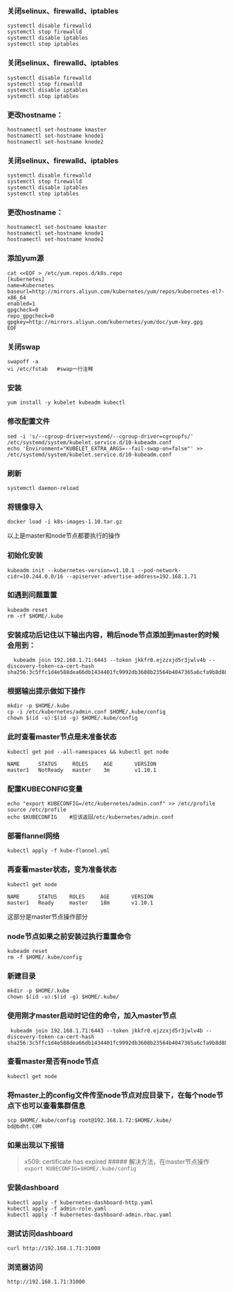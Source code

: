 ### 关闭selinux、firewalld、iptables
```
systemctl disable firewalld
systemctl stop firewalld
systemctl disable iptables
systemctl stop iptables
```

### 关闭selinux、firewalld、iptables
```
systemctl disable firewalld
systemctl stop firewalld
systemctl disable iptables
systemctl stop iptables
```

### 更改hostname：
```
hostnamectl set-hostname kmaster
hostnamectl set-hostname knode1
hostnamectl set-hostname knode2
```

### 关闭selinux、firewalld、iptables
```
systemctl disable firewalld
systemctl stop firewalld
systemctl disable iptables
systemctl stop iptables
```

### 更改hostname：
```
hostnamectl set-hostname kmaster
hostnamectl set-hostname knode1
hostnamectl set-hostname knode2
```

### 添加yum源
```
cat <<EOF > /etc/yum.repos.d/k8s.repo
[kubernetes]
name=Kubernetes
baseurl=http://mirrors.aliyun.com/kubernetes/yum/repos/kubernetes-el7-x86_64
enabled=1
gpgcheck=0
repo_gpgcheck=0
gpgkey=http://mirrors.aliyun.com/kubernetes/yum/doc/yum-key.gpg
EOF
```

### 关闭swap
```
swapoff -a
vi /etc/fstab   #swap一行注释
```

### 安装
```
yum install -y kubelet kubeadm kubectl
```
### 修改配置文件
```
sed -i 's/--cgroup-driver=systemd/--cgroup-driver=cgroupfs/' /etc/systemd/system/kubelet.service.d/10-kubeadm.conf
echo 'Environment="KUBELET_EXTRA_ARGS=--fail-swap-on=false"' >> /etc/systemd/system/kubelet.service.d/10-kubeadm.conf
```

### 刷新
```
systemctl daemon-reload
```

### 将镜像导入
```
docker load -i k8s-images-1.10.tar.gz
```
以上是master和node节点都要执行的操作

### 初始化安装
```
kubeadm init --kubernetes-version=v1.10.1 --pod-network-cidr=10.244.0.0/16 --apiserver-advertise-address=192.168.1.71
```

### 如遇到问题重置
```
kubeadm reset
rm -rf $HOME/.kube
```

### 安装成功后记住以下输出内容，稍后node节点添加到master的时候会用到：
```
  kubeadm join 192.168.1.71:6443 --token jkkfr0.ejzzxjd5r3jwlv4b --discovery-token-ca-cert-hash sha256:3c5ffc1d4e588dea66db1434401fc9992db3608b23564b4047365a6cfa9b8d88
```
### 根据输出提示做如下操作
```
mkdir -p $HOME/.kube
cp -i /etc/kubernetes/admin.conf $HOME/.kube/config
chown $(id -u):$(id -g) $HOME/.kube/config
```

### 此时查看master节点是未准备状态

```
kubectl get pod --all-namespaces && kubectl get node
```

```
NAME      STATUS     ROLES     AGE       VERSION
master1   NotReady   master    3m        v1.10.1
```

### 配置KUBECONFIG变量
```
echo "export KUBECONFIG=/etc/kubernetes/admin.conf" >> /etc/profile
source /etc/profile
echo $KUBECONFIG    #应该返回/etc/kubernetes/admin.conf
```

### 部署flannel网络
```
kubectl apply -f kube-flannel.yml
```

### 再查看master状态，变为准备状态
```
kubectl get node
```

```
NAME      STATUS    ROLES     AGE       VERSION
master1   Ready     master    18m       v1.10.1
```
这部分是master节点操作部分
### node节点如果之前安装过执行重置命令
```
kubeadm reset
rm -f $HOME/.kube/config
```

### 新建目录
```
mkdir -p $HOME/.kube
chown $(id -u):$(id -g) $HOME/.kube/
```

### 使用刚才master启动时记住的命令，加入master节点
```
 kubeadm join 192.168.1.71:6443 --token jkkfr0.ejzzxjd5r3jwlv4b --discovery-token-ca-cert-hash sha256:3c5ffc1d4e588dea66db1434401fc9992db3608b23564b4047365a6cfa9b8d88
```
### 查看master是否有node节点
```
kubectl get node
```

### 将master上的config文件传至node节点对应目录下，在每个node节点下也可以查看集群信息
```
scp $HOME/.kube/config root@192.168.1.72:$HOME/.kube/
bd@bdht.C0M
```

### 如果出现以下报错
>x509: certificate has expired
    ##### 解决方法，在master节点操作
    ```
    export KUBECONFIG=$HOME/.kube/config
    ```

### 安装dashboard
```
kubectl apply -f kubernetes-dashboard-http.yaml
kubectl apply -f admin-role.yaml
kubectl apply -f kubernetes-dashboard-admin.rbac.yaml
```
### 测试访问dashboard
```
curl http://192.168.1.71:31000
```
### 浏览器访问
```
http://192.168.1.71:31000
```